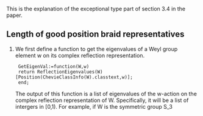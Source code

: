 This is the explanation of the exceptional type part of section 3.4 in the paper.

Length of good position braid representatives
------
1. We first define a function to get the eigenvalues of a Weyl group element w on its complex reflection representation. 
    
        GetEigenVal:=function(W,w)   
        return ReflectionEigenvalues(W)[Position(ChevieClassInfo(W).classtext,w)];
        end;

   The output of this function is a list of eigenvalues of the w-action on the complex reflection representation of W. Specifically, it will be a list of intergers in [0,1).
   For example, if W is the symmetric group S_3
